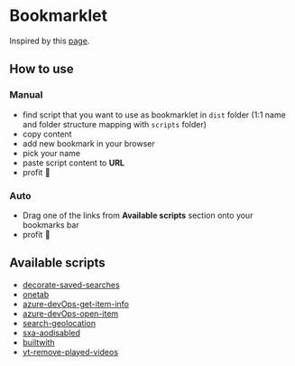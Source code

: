# Bookmarklet

Inspired by this [page](https://mrcoles.com/bookmarklet/).

## How to use

### Manual

- find script that you want to use as bookmarklet in `dist` folder (1:1 name and folder structure mapping with `scripts` folder)
- copy content
- add new bookmark in your browser
- pick your name
- paste script content to **URL**
- profit 🚀

### Auto

- Drag one of the links from **Available scripts** section onto your bookmarks bar
- profit 🚀

## Available scripts

- <a href="javascript:(function()%7B[].forEach.call(document.querySelectorAll('div%3E%20button[data-enabled*=%22true%22]'),function(a)%7Ba.closest(%22article%22).style.background=%22aquamarine%22%7D);%7D)()">decorate-saved-searches</a>
- <a href="javascript:(function()%7Bwindow.chrome.extension.getBackgroundPage().core.getState().then(function(a)%7Bconsole.log(JSON.stringify(a.tabGroups))%7D);%7D)()">onetab</a>
- <a href="javascript:(function()%7Bvar%20parts=[%22%22];[].forEach.call(document.querySelectorAll(%22.bolt-breadcrumb-container%20%3E%20div%20.bolt-breadcrumb-item%20%3E%20span%20.bolt-breadcrumb-item-text%22),function(a)%7Bparts.push(a.innerText)%7D);var%20path=parts.join(%22/%22);var%20repositoryId=window.dataProviders.data[%22ms.vss-code-web.versioncontrol-viewmodel-data-provider%22].gitRepository.id;var%20commitId=window.dataProviders.data[%22ms.vss-code-web.source-explorer-tree-file-listing-data-provider%22].descriptor.version;var%20obj=%7B%7D;obj.path=path;obj.repositoryId=repositoryId;obj.commitId=commitId;prompt(%22Copy%20object%20JSON%20and%20paste%20into%20mappings%22,JSON.stringify(obj));%7D)()">azure-devOps-get-item-info</a>
- <a href="javascript:(function()%7Bvar%20id=prompt(%22PBI/BUG/TASK%20ID%22,%22%22);if(id.length%3E0)%7Bvar%20url=%22https://dev.azure.com/Sitecore-PD/Products/_workitems/edit/%22+id;window.open(url,%22_blank%22)%7D;%7D)()">azure-devOps-open-item</a>
- <a href="javascript:(function()%7Bwindow.location=window.location+%22&gl=us%22;%7D)()">search-geolocation</a>
- <a href="javascript:(function()%7Bif(window.location.search.length%3E0)%7Bwindow.location.search+=%22&aodisabled=1%22%7Delse%7Bwindow.location.search=%22aodisabled=1%22%7D;%7D)()">sxa-aodisabled</a>
- <a href="javascript:(function()%7Bwindow.open(%22http://builtwith.com/%22+location.host);%7D)()">builtwith</a>
- <a href="javascript:(function()%7B[].forEach.call(document.querySelectorAll(%22ytd-thumbnail-overlay-resume-playback-renderer%22),function(a)%7Ba.parentElement.parentElement.parentElement.parentElement.parentElement.parentElement.parentElement.remove()%7D);%7D)()">yt-remove-played-videos</a>